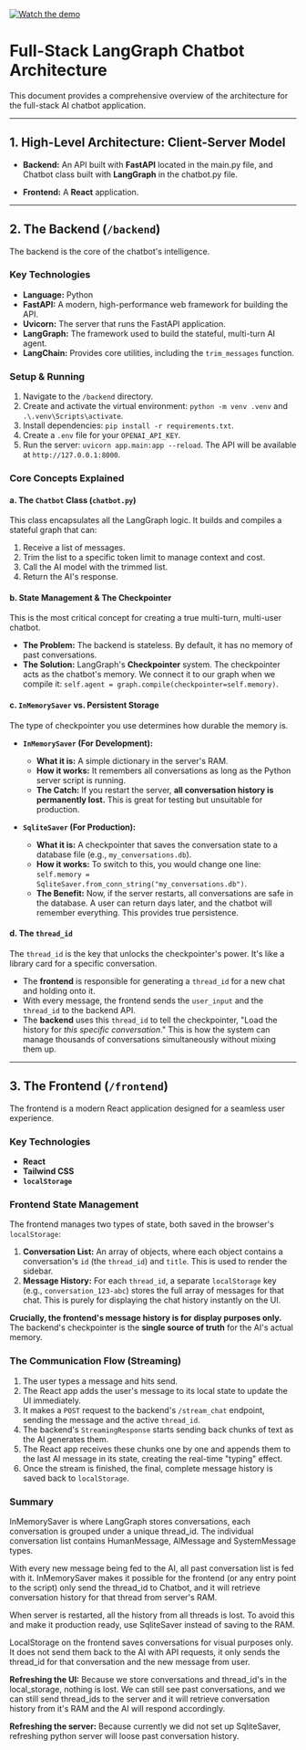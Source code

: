 [![Watch the demo](https://img.youtube.com/vi/aoBHC6z_ipI/0.jpg)](https://www.youtube.com/watch?v=aoBHC6z_ipI)

# Full-Stack LangGraph Chatbot Architecture

This document provides a comprehensive overview of the architecture for the full-stack AI chatbot application.

---

## 1. High-Level Architecture: Client-Server Model

- **Backend:** An API built with **FastAPI** located in the main.py file, and Chatbot class built with **LangGraph** in the chatbot.py file.

- **Frontend:** A **React** application.

---

## 2. The Backend (`/backend`)

The backend is the core of the chatbot's intelligence.

### Key Technologies

- **Language:** Python
- **FastAPI:** A modern, high-performance web framework for building the API.
- **Uvicorn:** The server that runs the FastAPI application.
- **LangGraph:** The framework used to build the stateful, multi-turn AI agent.
- **LangChain:** Provides core utilities, including the `trim_messages` function.

### Setup & Running

1.  Navigate to the `/backend` directory.
2.  Create and activate the virtual environment: `python -m venv .venv` and `.\.venv\Scripts\activate`.
3.  Install dependencies: `pip install -r requirements.txt`.
4.  Create a `.env` file for your `OPENAI_API_KEY`.
5.  Run the server: `uvicorn app.main:app --reload`. The API will be available at `http://127.0.0.1:8000`.

### Core Concepts Explained

#### a. The `Chatbot` Class (`chatbot.py`)

This class encapsulates all the LangGraph logic. It builds and compiles a stateful graph that can:

1.  Receive a list of messages.
2.  Trim the list to a specific token limit to manage context and cost.
3.  Call the AI model with the trimmed list.
4.  Return the AI's response.

#### b. State Management & The Checkpointer

This is the most critical concept for creating a true multi-turn, multi-user chatbot.

- **The Problem:** The backend is stateless. By default, it has no memory of past conversations.
- **The Solution:** LangGraph's **Checkpointer** system. The checkpointer acts as the chatbot's memory. We connect it to our graph when we compile it: `self.agent = graph.compile(checkpointer=self.memory)`.

#### c. `InMemorySaver` vs. Persistent Storage

The type of checkpointer you use determines how durable the memory is.

- **`InMemorySaver` (For Development):**

  - **What it is:** A simple dictionary in the server's RAM.
  - **How it works:** It remembers all conversations as long as the Python server script is running.
  - **The Catch:** If you restart the server, **all conversation history is permanently lost.** This is great for testing but unsuitable for production.

- **`SqliteSaver` (For Production):**
  - **What it is:** A checkpointer that saves the conversation state to a database file (e.g., `my_conversations.db`).
  - **How it works:** To switch to this, you would change one line: `self.memory = SqliteSaver.from_conn_string("my_conversations.db")`.
  - **The Benefit:** Now, if the server restarts, all conversations are safe in the database. A user can return days later, and the chatbot will remember everything. This provides true persistence.

#### d. The `thread_id`

The `thread_id` is the key that unlocks the checkpointer's power. It's like a library card for a specific conversation.

- The **frontend** is responsible for generating a `thread_id` for a new chat and holding onto it.
- With every message, the frontend sends the `user_input` and the `thread_id` to the backend API.
- The **backend** uses this `thread_id` to tell the checkpointer, "Load the history for _this specific conversation_." This is how the system can manage thousands of conversations simultaneously without mixing them up.

---

## 3. The Frontend (`/frontend`)

The frontend is a modern React application designed for a seamless user experience.

### Key Technologies

- **React**
- **Tailwind CSS**
- **`localStorage`**

### Frontend State Management

The frontend manages two types of state, both saved in the browser's `localStorage`:

1.  **Conversation List:** An array of objects, where each object contains a conversation's `id` (the `thread_id`) and `title`. This is used to render the sidebar.
2.  **Message History:** For each `thread_id`, a separate `localStorage` key (e.g., `conversation_123-abc`) stores the full array of messages for that chat. This is purely for displaying the chat history instantly on the UI.

**Crucially, the frontend's message history is for display purposes only.** The backend's checkpointer is the **single source of truth** for the AI's actual memory.

### The Communication Flow (Streaming)

1.  The user types a message and hits send.
2.  The React app adds the user's message to its local state to update the UI immediately.
3.  It makes a `POST` request to the backend's `/stream_chat` endpoint, sending the message and the active `thread_id`.
4.  The backend's `StreamingResponse` starts sending back chunks of text as the AI generates them.
5.  The React app receives these chunks one by one and appends them to the last AI message in its state, creating the real-time "typing" effect.
6.  Once the stream is finished, the final, complete message history is saved back to `localStorage`.

### Summary

InMemorySaver is where LangGraph stores conversations, each conversation is grouped under a unique thread_id. The individual conversation list contains HumanMessage, AIMessage and SystemMessage types.

With every new message being fed to the AI, all past conversation list is fed with it. InMemorySaver makes it possible for the frontend (or any entry point to the script) only send the thread_id to Chatbot, and it will retrieve conversation history for that thread from server's RAM.

When server is restarted, all the history from all threads is lost. To avoid this and make it production ready, use SqliteSaver instead of saving to the RAM.

LocalStorage on the frontend saves conversations for visual purposes only. It does not send them back to the AI with API requests, it only sends the thread_id for that conversation and the new message from user.

**Refreshing the UI:** Because we store conversations and thread_id's in the local_storage, nothing is lost. We can still see past conversations, and we can still send thread_ids to the server and it will retrieve conversation history from it's RAM and the AI will respond accordingly.

**Refreshing the server:** Because currently we did not set up SqliteSaver, refreshing python server will loose past conversation history.
